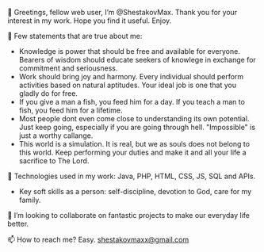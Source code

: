 👋 Greetings, fellow web user, I’m @ShestakovMax. Thank you for your interest in my work. Hope you find it useful. Enjoy.

👀 Few statements that are true about me:
 - Knowledge is power that should be free and available for everyone. Вearers of wisdom should educate seekers of knowlege in exchange for commitment and      seriousness.
 - Work should bring joy and harmony. Every individual should perform activities based on natural aptitudes. Your ideal job is one that you gladly do for free.
 - If you give a man a fish, you feed him for a day. If you teach a man to fish, you feed him for a lifetime.
 - Most people dont even come close to understanding its own potential. Just keep going, especially if you are going through hell. "Impossible" is just a worthy callange.
 - This world is a simulation. It is real, but we as souls does not belong to this world. Keep performing your duties and make it and all your life a sacrifice to The Lord.
 
🌱   Technologies used in my work: Java, PHP, HTML, CSS, JS, SQL and APIs. 
   - Key soft skills as a person: self-discipline, devotion to God, care for my family.

💞️ I’m looking to collaborate on fantastic projects to make our everyday life better.

📫 How to reach me? Easy. shestakovmaxx@gmail.com
